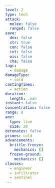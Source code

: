 ```yaml
---
level: 2
type: tech
attack:
  melee: false
  ranged: false
save:
  dex: false
  str: true
  con: false
  int: false
  wis: false
  cha: false
tags:
  - damage
damageType:
  - cold
castingTimes:
  - action
duration:
  length: .nan
instant: false
concentration: false
range: 0
aoe:
  type: line
  size: 20
detonates: false
primes: cold
advancements:
  brittle-freeze:
    mechanics: []
  frozen-ground:
    mechanics: []
classes:
  - engineer
  - infiltrator
  - sentinel
---
```

